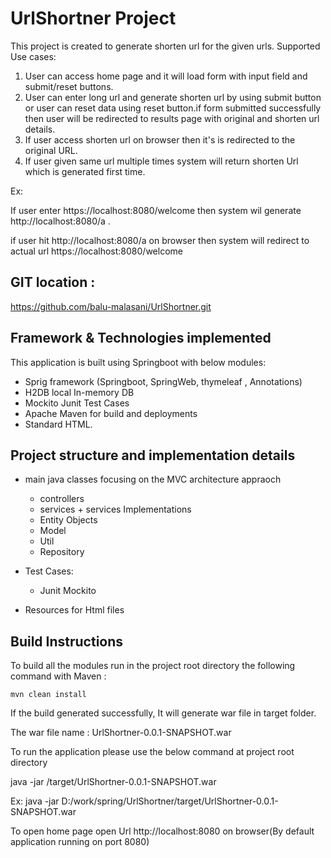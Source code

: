 # UrlShortner Project

This project is created to generate shorten url for the given urls.
Supported Use cases:
1. User can access home page and it will load form with input field and submit/reset buttons.
2. User can enter long url and generate shorten url by using submit button or user can reset data using reset button.if form submitted successfully then user will be redirected to results page with original and shorten url details.
3. If user access shorten url on browser then it's is redirected to the original URL.
4. If user given same url multiple times system will return shorten Url which is generated first time.

Ex: 

If user enter https://localhost:8080/welcome then system wil generate http://localhost:8080/a . 

if user hit http://localhost:8080/a on browser then system will redirect to actual url https://localhost:8080/welcome

## GIT location : 

https://github.com/balu-malasani/UrlShortner.git

## Framework & Technologies implemented

This application is built using Springboot with below modules:
* Sprig framework (Springboot, SpringWeb, thymeleaf , Annotations)
* H2DB local In-memory DB
* Mockito Junit Test Cases
* Apache Maven for build and deployments
* Standard HTML.

## Project structure and implementation details

* main java classes focusing on the MVC architecture appraoch 
    * controllers
    * services + services Implementations
    * Entity Objects
    * Model
    * Util
    * Repository
* Test Cases:
    * Junit Mockito

* Resources for Html files


## Build Instructions 

To build all the modules run in the project root directory the following command with Maven :
    
    mvn clean install

If the build generated successfully, It will generate war file in target folder. 

The war file name : UrlShortner-0.0.1-SNAPSHOT.war

To run the application please use the below command at project root directory

java -jar  /target/UrlShortner-0.0.1-SNAPSHOT.war

Ex: java -jar D:/work/spring/UrlShortner/target/UrlShortner-0.0.1-SNAPSHOT.war 

To open home page open Url http://localhost:8080 on browser(By default application running on port 8080)





